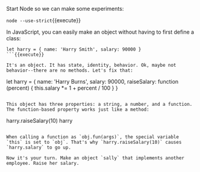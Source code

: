 Start Node so we can make some experiments:

`node --use-strict`{{execute}}

In JavaScript, you can easily make an object without having to first define a class:

```
let harry = { name: 'Harry Smith', salary: 90000 }
```{{execute}}

It's an object. It has state, identity, behavior. Ok, maybe not behavior--there are no methods. Let's fix that:

```
let harry = {
  name: 'Harry Burns',
  salary: 90000,
  raiseSalary: function (percent) {
    this.salary *= 1 + percent / 100
  }
}
```{{execute}}

This object has three properties: a string, a number, and a function. The function-based property works just like a method:

```
harry.raiseSalary(10)
harry
```{{execute}}

When calling a function as `obj.fun(args)`, the special variable `this` is set to `obj`. That's why `harry.raiseSalary(10)` causes `harry.salary` to go up.

Now it's your turn. Make an object `sally` that implements another employee. Raise her salary. 
